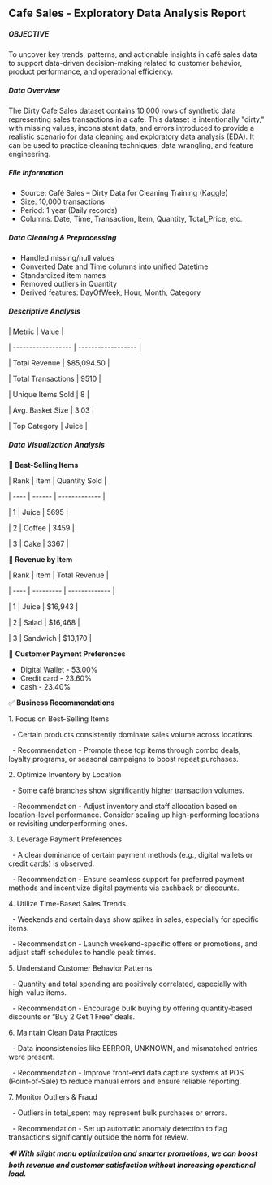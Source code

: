 ## **Cafe Sales - Exploratory Data Analysis Report**



##### **OBJECTIVE**



To uncover key trends, patterns, and actionable insights in café sales data to support data-driven decision-making related to customer behavior, product performance, and operational efficiency.



##### **Data Overview**



The Dirty Cafe Sales dataset contains 10,000 rows of synthetic data representing sales transactions in a cafe. This dataset is intentionally "dirty," with missing values, inconsistent data, and errors introduced to provide a realistic scenario for data cleaning and exploratory data analysis (EDA). It can be used to practice cleaning techniques, data wrangling, and feature engineering.



##### **File Information**



* Source: Café Sales – Dirty Data for Cleaning Training (Kaggle)
* Size: 10,000 transactions
* Period: 1 year (Daily records)
* Columns: Date, Time, Transaction, Item, Quantity, Total\_Price, etc.



##### **Data Cleaning \& Preprocessing**



* Handled missing/null values 
* Converted Date and Time columns into unified Datetime
* Standardized item names 
* Removed outliers in Quantity 
* Derived features: DayOfWeek, Hour, Month, Category 



##### **Descriptive Analysis**



| Metric             | Value              |

| ------------------ | ------------------ |

| Total Revenue      | $85,094.50         |

| Total Transactions | 9510               |

| Unique Items Sold  | 8                  |

| Avg. Basket Size   | 3.03               |

| Top Category       | Juice              |



##### **Data Visualization Analysis**



**🛒 Best-Selling Items**



| Rank | Item   | Quantity Sold |

| ---- | ------ | ------------- |

| 1    | Juice  | 5695          |

| 2    | Coffee | 3459          |

| 3    | Cake   | 3367          |



**💸 Revenue by Item**



| Rank | Item      | Total Revenue |

| ---- | --------- | ------------- |

| 1    | Juice     | $16,943       |

| 2    | Salad     | $16,468       |

| 3    | Sandwich  | $13,170       |



👥 **Customer Payment Preferences**



* Digital Wallet - 53.00%
* Credit card - 23.60%
* cash - 23.40%



✅ **Business Recommendations**



1\. Focus on Best-Selling Items



&nbsp;   - Certain products consistently dominate sales volume across locations.

&nbsp;   - Recommendation - Promote these top items through combo deals, loyalty programs, or seasonal campaigns to boost repeat purchases.



2\. Optimize Inventory by Location



&nbsp;   - Some café branches show significantly higher transaction volumes.

&nbsp;   - Recommendation - Adjust inventory and staff allocation based on location-level performance. Consider scaling up high-performing locations or revisiting underperforming ones.



3\. Leverage Payment Preferences



&nbsp;   - A clear dominance of certain payment methods (e.g., digital wallets or credit cards) is observed.

&nbsp;   - Recommendation - Ensure seamless support for preferred payment methods and incentivize digital payments via cashback or discounts.



4\. Utilize Time-Based Sales Trends



&nbsp;   - Weekends and certain days show spikes in sales, especially for specific items.

&nbsp;   - Recommendation - Launch weekend-specific offers or promotions, and adjust staff schedules to handle peak times.



5\. Understand Customer Behavior Patterns



&nbsp;   - Quantity and total spending are positively correlated, especially with high-value items.

&nbsp;   - Recommendation - Encourage bulk buying by offering quantity-based discounts or “Buy 2 Get 1 Free” deals.



6\. Maintain Clean Data Practices



&nbsp;   - Data inconsistencies like EERROR, UNKNOWN, and mismatched entries were present.

&nbsp;   - Recommendation - Improve front-end data capture systems at POS (Point-of-Sale) to reduce manual errors and ensure reliable reporting.



7\. Monitor Outliers \& Fraud



&nbsp;   - Outliers in total\_spent may represent bulk purchases or errors.

&nbsp;   - Recommendation - Set up automatic anomaly detection to flag transactions significantly outside the norm for review.



***🔊 With slight menu optimization and smarter promotions, we can boost both revenue and customer satisfaction without increasing operational load.***

